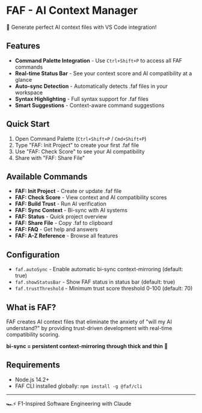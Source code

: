 # FAF - AI Context Manager

🧡 Generate perfect AI context files with VS Code integration!

## Features

- **Command Palette Integration** - Use `Ctrl+Shift+P` to access all FAF commands
- **Real-time Status Bar** - See your context score and AI compatibility at a glance  
- **Auto-sync Detection** - Automatically detects .faf files in your workspace
- **Syntax Highlighting** - Full syntax support for .faf files
- **Smart Suggestions** - Context-aware command suggestions

## Quick Start

1. Open Command Palette (`Ctrl+Shift+P` / `Cmd+Shift+P`)
2. Type "FAF: Init Project" to create your first .faf file
3. Use "FAF: Check Score" to see your AI compatibility
4. Share with "FAF: Share File"

## Available Commands

- **FAF: Init Project** - Create or update .faf file
- **FAF: Check Score** - View context and AI compatibility scores
- **FAF: Build Trust** - Run AI verification
- **FAF: Sync Context** - Bi-sync with AI systems  
- **FAF: Status** - Quick project overview
- **FAF: Share File** - Copy .faf to clipboard
- **FAF: FAQ** - Get help and answers
- **FAF: A-Z Reference** - Browse all features

## Configuration

- `faf.autoSync` - Enable automatic bi-sync context-mirroring (default: true)
- `faf.showStatusBar` - Show FAF status in status bar (default: true) 
- `faf.trustThreshold` - Minimum trust score threshold 0-100 (default: 70)

## What is FAF?

FAF creates AI context files that eliminate the anxiety of "will my AI understand?" by providing trust-driven development with real-time compatibility scoring.

**bi-sync = persistent context-mirroring through thick and thin** 🔄

## Requirements

- Node.js 14.2+ 
- FAF CLI installed globally: `npm install -g @faf/cli`

---

🏎️⚡️ F1-Inspired Software Engineering with Claude